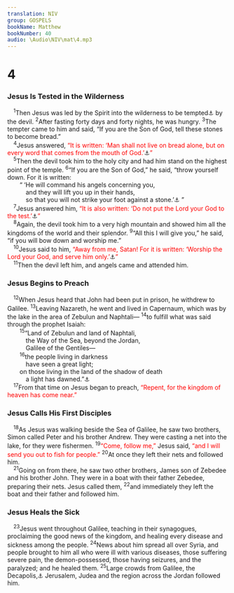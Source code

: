 ```yaml
---
translation: NIV
group: GOSPELS
bookName: Matthew 
bookNumber: 40
audio: \Audio\NIV\mat\4.mp3
---
```


<div class="title"><h1>4</h1><h3>Jesus Is Tested in the Wilderness </h3></div>
<span class="verse mat_4_1"> <sup>1</sup>Then Jesus was led by the Spirit into the wilderness to be tempted<a data-toggle="tooltip" data-placement="bottom" title="The Greek for tempted can also mean tested .">⚓</a> by the devil. </span>
<span class="verse mat_4_2"><sup>2</sup>After fasting forty days and forty nights, he was hungry. </span>
<span class="verse mat_4_3"><sup>3</sup>The tempter came to him and said, “If you are the Son of God, tell these stones to become bread.” <br/></span>
<span class="verse mat_4_4"> <sup>4</sup>Jesus answered, <font color="red">“It is written: ‘Man shall not live on bread alone, but on every word that comes from the mouth of God.’</font><a data-toggle="tooltip" data-placement="bottom" title="Deut. 8:3">⚓</a><font color="red">”</font><br/></span>
<span class="verse mat_4_5"> <sup>5</sup>Then the devil took him to the holy city and had him stand on the highest point of the temple. </span>
<span class="verse mat_4_6"><sup>6</sup>“If you are the Son of God,” he said, “throw yourself down. For it is written: <br/>  “ ‘He will command his angels concerning you, <br/>   and they will lift you up in their hands, <br/>   so that you will not strike your foot against a stone.’<a data-toggle="tooltip" data-placement="bottom" title="Psalm 91:11,12">⚓</a> ” <br/></span>
<span class="verse mat_4_7"> <sup>7</sup>Jesus answered him, <font color="red">“It is also written: ‘Do not put the Lord your God to the test.’</font><a data-toggle="tooltip" data-placement="bottom" title="Deut. 6:16">⚓</a><font color="red">”</font><br/></span>
<span class="verse mat_4_8"> <sup>8</sup>Again, the devil took him to a very high mountain and showed him all the kingdoms of the world and their splendor. </span>
<span class="verse mat_4_9"><sup>9</sup>“All this I will give you,” he said, “if you will bow down and worship me.” <br/></span>
<span class="verse mat_4_10"> <sup>10</sup>Jesus said to him, <font color="red">“Away from me, Satan! For it is written: ‘Worship the Lord your God, and serve him only.’</font><a data-toggle="tooltip" data-placement="bottom" title="Deut. 6:13">⚓</a><font color="red">”</font><br/></span>
<span class="verse mat_4_11"> <sup>11</sup>Then the devil left him, and angels came and attended him. <br/></span>
<div class="title"><h3>Jesus Begins to Preach </h3></div>
<span class="verse mat_4_12"> <sup>12</sup>When Jesus heard that John had been put in prison, he withdrew to Galilee. </span>
<span class="verse mat_4_13"><sup>13</sup>Leaving Nazareth, he went and lived in Capernaum, which was by the lake in the area of Zebulun and Naphtali— </span>
<span class="verse mat_4_14"><sup>14</sup>to fulfill what was said through the prophet Isaiah: <br/></span>
<span class="verse mat_4_15">  <sup>15</sup>“Land of Zebulun and land of Naphtali, <br/>   the Way of the Sea, beyond the Jordan, <br/>   Galilee of the Gentiles— <br/></span>
<span class="verse mat_4_16">  <sup>16</sup>the people living in darkness <br/>   have seen a great light; <br/>  on those living in the land of the shadow of death <br/>   a light has dawned.”<a data-toggle="tooltip" data-placement="bottom" title="Isaiah 9:1,2">⚓</a><br/></span>
<span class="verse mat_4_17"> <sup>17</sup>From that time on Jesus began to preach, <font color="red">“Repent, for the kingdom of heaven has come near.”</font><br/></span>
<div class="title"><h3>Jesus Calls His First Disciples </h3></div>
<span class="verse mat_4_18"> <sup>18</sup>As Jesus was walking beside the Sea of Galilee, he saw two brothers, Simon called Peter and his brother Andrew. They were casting a net into the lake, for they were fishermen. </span>
<span class="verse mat_4_19"><sup>19</sup><font color="red">“Come, follow me,”</font> Jesus said, <font color="red">“and I will send you out to fish for people.”</font></span>
<span class="verse mat_4_20"><sup>20</sup>At once they left their nets and followed him. <br/></span>
<span class="verse mat_4_21"> <sup>21</sup>Going on from there, he saw two other brothers, James son of Zebedee and his brother John. They were in a boat with their father Zebedee, preparing their nets. Jesus called them, </span>
<span class="verse mat_4_22"><sup>22</sup>and immediately they left the boat and their father and followed him. <br/></span>
<div class="title"><h3>Jesus Heals the Sick </h3></div>
<span class="verse mat_4_23"> <sup>23</sup>Jesus went throughout Galilee, teaching in their synagogues, proclaiming the good news of the kingdom, and healing every disease and sickness among the people. </span>
<span class="verse mat_4_24"><sup>24</sup>News about him spread all over Syria, and people brought to him all who were ill with various diseases, those suffering severe pain, the demon-possessed, those having seizures, and the paralyzed; and he healed them. </span>
<span class="verse mat_4_25"><sup>25</sup>Large crowds from Galilee, the Decapolis,<a data-toggle="tooltip" data-placement="bottom" title="That is, the Ten Cities">⚓</a> Jerusalem, Judea and the region across the Jordan followed him. <br/></span>
